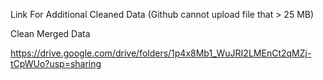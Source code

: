 Link For Additional Cleaned Data (Github cannot upload file that > 25 MB)

Clean Merged Data

https://drive.google.com/drive/folders/1p4x8Mb1_WuJRI2LMEnCt2qMZj-tCpWUo?usp=sharing

